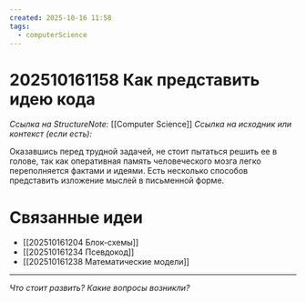```yaml
---
created: 2025-10-16 11:58
tags:
  - computerScience
---
```

# 202510161158 Как представить идею кода

*Ссылка на StructureNote:* [[Computer Science]]
*Ссылка на исходник или контекст (если есть):* 

Оказавшись перед трудной задачей, не стоит пытаться решить ее в голове, так как оперативная память человеческого мозга легко переполняется фактами и идеями. Есть несколько способов представить  изложение мыслей в письменной форме.

# Связанные идеи

- [[202510161204 Блок-схемы]] 
- [[202510161234 Псевдокод]] 
- [[202510161238 Математические модели]] 
---

*Что стоит развить? Какие вопросы возникли?*
